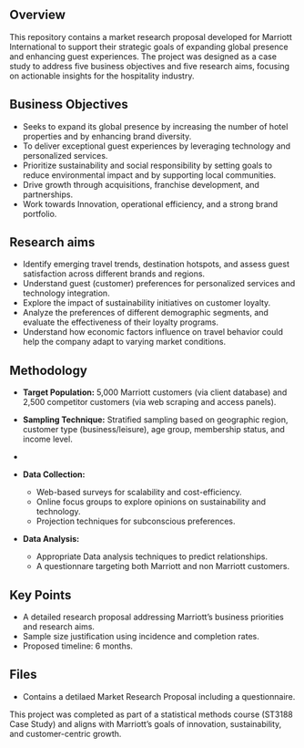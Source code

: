 ## Overview
This repository contains a market research proposal developed for Marriott International to support their strategic goals of expanding global presence and enhancing guest experiences. The project was designed as a case study to address five business objectives and five research aims, focusing on actionable insights for the hospitality industry.

## Business Objectives 
- Seeks to expand its global presence by increasing the number of hotel properties and by
enhancing brand diversity.
- To deliver exceptional guest experiences by leveraging technology and personalized services.
- Prioritize sustainability and social responsibility by setting goals to reduce environmental
impact and by supporting local communities.
- Drive growth through acquisitions, franchise development, and partnerships.
- Work towards Innovation, operational efficiency, and a strong brand portfolio.

## Research aims
- Identify emerging travel trends, destination hotspots, and assess guest satisfaction across
different brands and regions.
- Understand guest (customer) preferences for personalized services and technology
integration.
- Explore the impact of sustainability initiatives on customer loyalty.
- Analyze the preferences of different demographic segments, and evaluate the effectiveness
of their loyalty programs.
- Understand how economic factors influence on travel behavior could help the company
adapt to varying market conditions.

## Methodology
- **Target Population:** 5,000 Marriott customers (via client database) and 2,500 competitor customers (via web scraping and access panels).
- **Sampling Technique:** Stratified sampling based on geographic region, customer type (business/leisure), age group, membership status, and income level.
- 
- **Data Collection:** 
  - Web-based surveys for scalability and cost-efficiency.
  - Online focus groups to explore opinions on sustainability and technology.
  - Projection techniques for subconscious preferences.
    
- **Data Analysis:** 
  - Appropriate Data analysis techniques to predict relationships.
  - A questionnare targeting both Marriott and non Marriott customers.

## Key Points
- A detailed research proposal addressing Marriott’s business priorities and research aims.
- Sample size justification using incidence and completion rates.
- Proposed timeline: 6 months.

## Files
- Contains a detilaed Market Research Proposal including a questionnaire.

This project was completed as part of a statistical methods course (ST3188 Case Study) and aligns with Marriott’s goals of innovation, sustainability, and customer-centric growth. 
